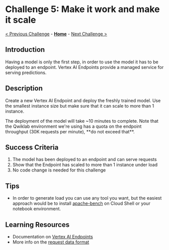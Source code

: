 # Challenge 5: Make it work and make it scale

[< Previous Challenge](challenge-04.md) - **[Home](../README.md)** - [Next Challenge >](challenge-06.md)

## Introduction

Having a model is only the first step, in order to use the model it has to be deployed to an endpoint. Vertex AI Endpoints provide a managed service for serving predictions.

## Description

Create a new Vertex AI Endpoint and deploy the freshly trained model. Use the smallest instance size but make sure that it can scale to more than 1 instance. 

<ql-infobox>
The deployment of the model will take ~10 minutes to complete.
</ql-infobox>

<ql-warningbox>
Note that the Qwiklab environment we're using has a quota on the endpoint throughput (30K requests per minute), **do not exceed that**.
</ql-warningbox>

## Success Criteria

1. The model has been deployed to an endpoint and can serve requests
2. Show that the Endpoint has scaled to more than 1 instance under load
3. No code change is needed for this challenge

## Tips

- In order to generate load you can use any tool you want, but the easiest approach would be to install [apache-bench](https://httpd.apache.org/docs/2.4/programs/ab.html) on Cloud Shell or your notebook environment.

## Learning Resources

- Documentation on [Vertex AI Endpoints](https://cloud.google.com/vertex-ai/docs/predictions/overview)
- More info on the [request data format](https://cloud.google.com/vertex-ai/docs/predictions/get-predictions#request-body-details)

